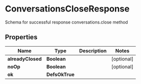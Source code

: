 

# ConversationsCloseResponse

Schema for successful response conversations.close method

## Properties

| Name | Type | Description | Notes |
|------------ | ------------- | ------------- | -------------|
|**alreadyClosed** | **Boolean** |  |  [optional] |
|**noOp** | **Boolean** |  |  [optional] |
|**ok** | **DefsOkTrue** |  |  |



